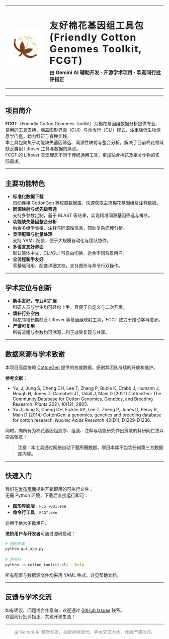 <table>
  <tr>
    <td width="120" align="center" valign="middle">
      <img src="docs/ico.png" alt="FCGT Logo" width="110" height="110"/>
    </td>
    <td valign="middle">
      <h1 style="font-weight:700; letter-spacing:2px; margin-bottom:0;">
        友好棉花基因组工具包 <br>
        <span style="font-size:1.1em;">(Friendly Cotton Genomes Toolkit, FCGT)</span>
      </h1>
      <p style="font-size:1.1em; margin-top:0.5em;">
        <b>由 Gemini AI 辅助开发 · 开源学术项目 · 欢迎同行批评指正</b>
      </p>
    </td>
  </tr>
</table>

<hr style="border: 1px solid #eaeaea; margin: 1.5em 0;" />

## 项目简介

**FCGT**（Friendly Cotton Genomes Toolkit）为棉花基因组数据分析提供专业、易用的工具支持，涵盖图形界面（GUI）与命令行（CLI）模式，注重降低生物信息学门槛，助力科研与育种实践。  
本工具包聚焦于功能缺失基因筛选、同源性映射与整合分析，解决了目前棉花领域缺乏类似 Liftover 工具与数据的痛点。  
FCGT 的 Liftover 实现理念不同于传统通用工具，更加贴合棉花及相关作物的实际需求。

---

## 主要功能特色

- **标准化数据下载**  
  自动连接 CottonGen 等权威数据库，快速获取主流棉花基因组及注释数据。
- **同源映射与优先级筛选**  
  支持多参数定制，基于 BLAST 等结果，实现精准同源基因筛选与排序。
- **功能缺失基因整合分析**  
  融合多组学表格、注释与同源性信息，辅助复杂遗传分析。
- **灵活配置与批量处理**  
  支持 YAML 配置，便于大规模自动化与团队协作。
- **多语言友好界面**  
  默认简体中文，CLI/GUI 可自由切换，适合不同背景用户。
- **全流程新手友好**  
  零基础可用，配套详细文档，支持图形与命令行双操作。

---

## 学术定位与创新

- **新手友好，专业可扩展**  
  科研人员与学生均可轻松上手，且便于自定义与二次开发。
- **填补行业空白**  
  棉花领域长期缺乏 Liftover 等基因组映射工具，FCGT 致力于推动学科进步。
- **严谨可复用**  
  所有流程与参数均可溯源，利于成果复现与共享。

---

## 数据来源与学术致谢

本项目高度依赖 [CottonGen](https://www.cottongen.org/) 提供的权威数据，感谢其团队持续的开放和维护。

**参考文献：**

- Yu, J, Jung S, Cheng CH, Lee T, Zheng P, Buble K, Crabb J, Humann J, Hough H, Jones D, Campbell JT, Udall J, Main D (2021) CottonGen: The Community Database for Cotton Genomics, Genetics, and Breeding Research. *Plants* 2021, 10(12), 2805.
- Yu J, Jung S, Cheng CH, Ficklin SP, Lee T, Zheng P, Jones D, Percy R, Main D (2014) CottonGen: a genomics, genetics and breeding database for cotton research. *Nucleic Acids Research* 42(D1), D1229-D1236.

同时，向所有为棉花基因组测序、组装、注释与功能研究作出贡献的科研同仁致以崇高敬意！

> **注意：本工具通过网络自动下载所需数据，项目本体不包含任何第三方数据库内容。**

---

## 快速入门

我们在[发布页面](https://github.com/PureAmaya/Friendly-Cotton-Genomes-Toolkit/releases)提供开箱即用的可执行文件：  
无需 Python 环境，下载后直接运行即可：

- **图形界面版**：`FCGT-GUI.exe`
- **命令行工具**：`FCGT.exe`

适用于绝大多数用户。

**进阶用户与开发者**可通过源码启动：

```bash
# 图形界面
python gui_app.py

# 命令行
python -m cotton_toolkit.cli --help
```

所有配置与数据源文件均采用 YAML 格式，详见帮助文档。

---

## 反馈与学术交流

如有建议、问题或合作意向，欢迎通过 [GitHub Issues](https://github.com/PureAmaya/Friendly-Cotton-Genomes-Toolkit/issues) 联系。  
欢迎同行批评指正、共建开源生态！

---

<p align="center" style="color:#888;">
  <i>由 Gemini AI 辅助开发，功能持续迭代。学术交流为本，代码严谨为先。</i>
</p>